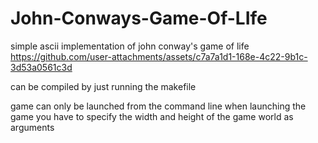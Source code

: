 # John-Conways-Game-Of-LIfe
simple ascii implementation of john conway's game of life
https://github.com/user-attachments/assets/c7a7a1d1-168e-4c22-9b1c-3d53a0561c3d

can be compiled by just running the makefile

game can only be launched from the command line 
when launching the game you have to specify the width and height of the game world as arguments

